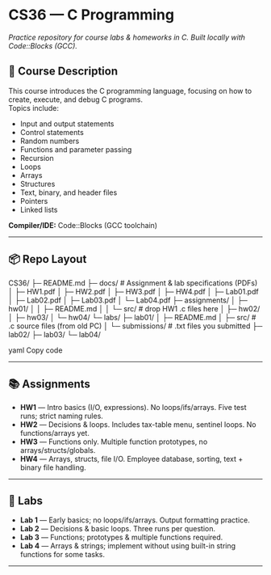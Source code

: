 # CS36 — C Programming

_Practice repository for course labs & homeworks in C. Built locally with Code::Blocks (GCC)._

## 📖 Course Description
This course introduces the C programming language, focusing on how to create, execute, and debug C programs.  
Topics include:
- Input and output statements  
- Control statements  
- Random numbers  
- Functions and parameter passing  
- Recursion  
- Loops  
- Arrays  
- Structures  
- Text, binary, and header files  
- Pointers  
- Linked lists  

**Compiler/IDE:** Code::Blocks (GCC toolchain)

---

## 📦 Repo Layout
CS36/
├─ README.md
├─ docs/ # Assignment & lab specifications (PDFs)
│ ├─ HW1.pdf
│ ├─ HW2.pdf
│ ├─ HW3.pdf
│ ├─ HW4.pdf
│ ├─ Lab01.pdf
│ ├─ Lab02.pdf
│ ├─ Lab03.pdf
│ └─ Lab04.pdf
├─ assignments/
│ ├─ hw01/
│ │ ├─ README.md
│ │ └─ src/ # drop HW1 .c files here
│ ├─ hw02/
│ ├─ hw03/
│ └─ hw04/
└─ labs/
├─ lab01/
│ ├─ README.md
│ ├─ src/ # .c source files (from old PC)
│ └─ submissions/ # .txt files you submitted
├─ lab02/
├─ lab03/
└─ lab04/

yaml
Copy code

---

## 📚 Assignments

- **HW1** — Intro basics (I/O, expressions). No loops/ifs/arrays. Five test runs; strict naming rules.  
- **HW2** — Decisions & loops. Includes tax-table menu, sentinel loops. No functions/arrays yet.  
- **HW3** — Functions only. Multiple function prototypes, no arrays/structs/globals.  
- **HW4** — Arrays, structs, file I/O. Employee database, sorting, text + binary file handling.  

---

## 🧪 Labs

- **Lab 1** — Early basics; no loops/ifs/arrays. Output formatting practice.  
- **Lab 2** — Decisions & basic loops. Three runs per question.  
- **Lab 3** — Functions; prototypes & multiple functions required.  
- **Lab 4** — Arrays & strings; implement without using built-in string functions for some tasks.  

---
